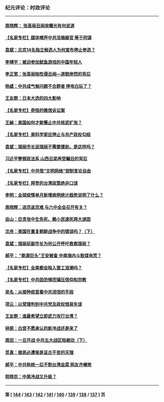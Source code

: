 ### 纪元评论：时政评论
---
#### [周晓辉： 张高丽丑闻突曝光有何说道](../../pages/nsc1025/n13351161.md) 
#### [【名家专栏】媒体噤声中共活摘器官 等于同谋](../../pages/nsc1025/n13350726.md) 
#### [袁斌：北京14名独立候选人为何宣布停止参选？](../../pages/nsc1025/n13349774.md) 
#### [李靖宇：被迫参加鱿鱼游戏的中国年轻人](../../pages/nsc1025/n13349660.md) 
#### [李正宽：张高丽陷性侵丑闻—道貌岸然的背后](../../pages/nsc1025/n13349318.md) 
#### [杨威：中共成气候问题不合群者 停电白玩了？](../../pages/nsc1025/n13348414.md) 
#### [王友群：日本大选的四大影响](../../pages/nsc1025/n13348950.md) 
#### [【名家专栏】奇怪的微信诉讼案](../../pages/nsc1025/n13347820.md) 
#### [王赫：美国如何才能慑止中共核武扩张？](../../pages/nsc1025/n13348851.md) 
#### [【名家专栏】美科学家应停止与共产政权勾结](../../pages/nsc1025/n13347831.md) 
#### [袁斌：瑞丽市长说瑞丽不需要援助，是这样吗？](../../pages/nsc1025/n13347206.md) 
#### [习近平整顿政法系 山西吕梁再受瞩目的背后](../../pages/nsc1025/n13346552.md) 
#### [【名家专栏】中共借“文明网络”钳制言论自由](../../pages/nsc1025/n13345291.md) 
#### [【名家专栏】拜登的台湾政策绝非口误](../../pages/nsc1025/n13345268.md) 
#### [李明：全球疫情单月新增病例统计趋势说明了什么？](../../pages/nsc1025/n13346006.md) 
#### [周晓辉：进京返京难 与六中全会召开有关？](../../pages/nsc1025/n13345941.md) 
#### [岳山：巨贪张中生免死、赖小民速死两大谜团](../../pages/nsc1025/n13345875.md) 
#### [沈舟：美国在重复朝鲜战争中的错误吗？（下）](../../pages/nsc1025/n13343661.md) 
#### [袁斌：瑞丽前副市长为何公开呼吁救救瑞丽？](../../pages/nsc1025/n13344600.md) 
#### [郝平： “能源巨头”王安被查 中南海内斗致煤电荒？](../../pages/nsc1025/n13344546.md) 
#### [【名家专栏】全美都会陷入罢工浪潮吗？](../../pages/nsc1025/n13343081.md) 
#### [【名家专栏】中共因恐惧而镇压信仰和宗教](../../pages/nsc1025/n13343042.md) 
#### [吴名：从接种疫苗看中共流氓的手段](../../pages/nsc1025/n13343623.md) 
#### [项云：以常理判别中共党及政权很易失误](../../pages/nsc1025/n13343312.md) 
#### [王友群：谁最希望立即武力攻打台湾？](../../pages/nsc1025/n13341804.md) 
#### [钟原：白宫不愿承认的新冷战还是来了](../../pages/nsc1025/n13341665.md) 
#### [周田：一旦开战 中共五大战区陷被动（下）](../../pages/nsc1025/n13339988.md) 
#### [觅真：做恶必遭报是亘古不变的天理](../../pages/nsc1025/n13341676.md) 
#### [郝平：中共称统一后不割台湾韭菜 网友齐嘲笑](../../pages/nsc1025/n13341556.md) 
#### [程晓农：中美冷战又升级？](../../pages/nsc1025/n13341534.md) 

---
#### 第 [ [144](./144.md) / [143](./143.md) / [142](./142.md) / [141](./141.md) / [140](./140.md) / [139](./139.md) / [138](./138.md) / [137](./137.md) ] 页
